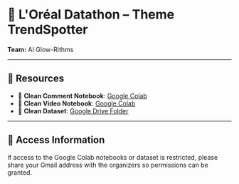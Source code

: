 # 🌟 L'Oréal Datathon – Theme TrendSpotter  
**Team:** AI Glow-Rithms  

---

## 🔗 Resources  

- 📘 **Clean Comment Notebook**: [Google Colab](https://colab.research.google.com/drive/1ZqtohzolwnvqQPWDdWBPNbW2zLaOwYqC?usp=sharing)  
- 🎥 **Clean Video Notebook**: [Google Colab](https://colab.research.google.com/drive/1n2IlBbo8ebd-mCUy3pVM8VQ-4Ax-sHc3?usp=sharing)  
- 📂 **Clean Dataset**: [Google Drive Folder](https://drive.google.com/drive/folders/1MfNG-krrd4CvXBEvY8Cuj8BKqs2LN_j0?usp=sharing)  

---

## 📧 Access Information  
If access to the Google Colab notebooks or dataset is restricted, please share your Gmail address with the organizers so permissions can be granted.  
